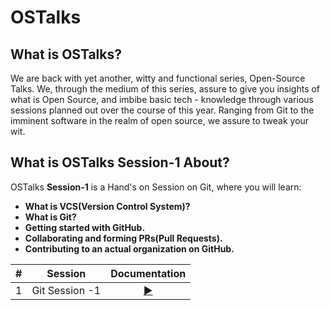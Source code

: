 # OSTalks
## What is OSTalks?

We are back with yet another, witty and functional series, Open-Source Talks. We, through the medium of this series, assure to give you insights of what is Open Source, and imbibe basic tech - knowledge through various sessions planned out over the course of this year. Ranging from Git to the imminent software in the realm of open source, we assure to tweak your wit.

## What is OSTalks Session-1 About?
OSTalks **Session-1** is a Hand's on Session on Git, where you will learn:
- **What is VCS(Version Control System)?**
- **What is Git?**
- **Getting started with GitHub.**
- **Collaborating and forming PRs(Pull Requests).**
- **Contributing to an actual organization on GitHub.**

| # | Session | Documentation |
|:-----:| :-----: | :-----------: |
| 1 | Git Session -1 | [:arrow_forward:](https://github.com/Open-Source-Community-VIT-AP/OSTalks/blob/main/OSTalks-Session-1/README.md#git-session-1) |


